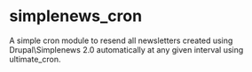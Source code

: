 # simplenews_cron

A simple cron module to resend all newsletters created using Drupal\Simplenews 2.0 automatically at any given interval using ultimate_cron.

